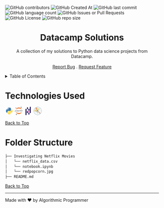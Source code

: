 <a id="readme-top"></a>
![GitHub contributors](https://img.shields.io/github/contributors-anon/algorithmicprogrammer/datacamp-solutions?style=for-the-badge)
![GitHub Created At](https://img.shields.io/github/created-at/algorithmicprogrammer/datacamp-solutions?style=for-the-badge)
![GitHub last commit](https://img.shields.io/github/last-commit/algorithmicprogrammer/datacamp-solutions?style=for-the-badge)
![GitHub language count](https://img.shields.io/github/languages/count/algorithmicprogrammer/datacamp-solutions?style=for-the-badge)
![GitHub Issues or Pull Requests](https://img.shields.io/github/issues/algorithmicprogrammer/datacamp-solutions?style=for-the-badge)
![GitHub License](https://img.shields.io/github/license/algorithmicprogrammer/datacamp-solutions?style=for-the-badge)
![GitHub repo size](https://img.shields.io/github/repo-size/algorithmicprogrammer/datacamp-solutions?style=for-the-badge)



<h1 align="center">Datacamp Solutions</h1>
<p align="center">
A collection of my solutions to Python data science projects from Datacamp.<br><br>
<a href="https://github.com/algorithmicprogrammer/datacamp-projects/issues/new?labels=bug&template=bug-report---.md">Report Bug</a>
.
<a href="https://github.com/algorithmicprogrammer/datacamp-projects/issues/new?labels=enhancement&template=feature-request---.md">Request Feature</a>
</p>

<details>
<summary>Table of Contents</summary>
<ol>
<li><a href="#technologies-used">Technologies Used</a></li>
<li><a href="#folder-structure">Folder Structure</a></li>
</ol>
</details>

# Technologies Used
<code><img height="27" src="https://raw.githubusercontent.com/devicons/devicon/master/icons/python/python-original.svg" alt="python"></code>
<code><img height="27" src="https://raw.githubusercontent.com/devicons/devicon/master/icons/jupyter/jupyter-original-wordmark.svg" alt="jupyter"></code>
<code><img height="27" src="https://raw.githubusercontent.com/devicons/devicon/master/icons/pandas/pandas-original.svg" alt="pandas"></code>
<code><img height="27" src="https://raw.githubusercontent.com/devicons/devicon/master/icons/matplotlib/matplotlib-original.svg" alt="matplotlib"></code>

<a href="#readme-top">Back to Top</a>


# Folder Structure
```bash
├── Investigating Netflix Movies               
│   └── netflix_data.csv
│   └── notebook.ipynb
│   └── redpopcorn.jpg                
├── README.md     
```
<a href="#readme-top">Back to Top</a>

---
Made with ♥ by Algorithmic Programmer